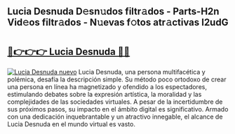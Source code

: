 ## Lucia Desnuda D𝚎sn𝚞dos filtr𝚊dos - Parts-H2n Vid𝚎os filtr𝚊dos - N𝚞evas f𝚘tos atr𝚊ctivas I2udG

# <h2><a href="http://mb1n7n.tromn.icu/?c=Lucia+Desnuda">🔗👉👉👉 Lucia Desnuda 🔗🔗</a></h2>

[![Lucia Desnuda nuevo](https://i.imgur.com/pEAQMta.gif)](http://mb1n7n.tromn.icu/?c=Lucia+Desnuda)
Lucia Desnuda, una persona multifacética y polémica, desafía la descripción simple. Su método poco ortodoxo de crear una persona en línea ha magnetizado y ofendido a los espectadores, estimulando debates sobre la expresión artística, la moralidad y las complejidades de las sociedades virtuales. A pesar de la incertidumbre de sus próximos pasos, su impacto en el ámbito digital es significativo. Armado con una dedicación inquebrantable y un atractivo innegable, el alcance de Lucia Desnuda en el mundo virtual es vasto.
